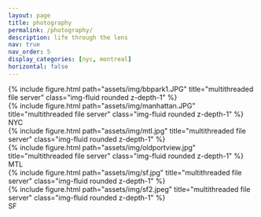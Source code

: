 ```yaml
---
layout: page
title: photography
permalink: /photography/
description: life through the lens
nav: true
nav_order: 5
display_categories: [nyc, montreal]
horizontal: false
---
```


<div class="row">
    <div class="col-sm mt-3 mt-md-0">
        {% include figure.html path="assets/img/bbpark1.JPG" title="multithreaded file server" class="img-fluid rounded z-depth-1" %}
    </div>
    <div class="col-sm mt-3 mt-md-0">
        {% include figure.html path="assets/img/manhattan.JPG" title="multithreaded file server" class="img-fluid rounded z-depth-1" %}
    </div>
</div>
<div class="caption">
    NYC
</div>


<div class="row">
    <div class="col-sm mt-3 mt-md-0">
        {% include figure.html path="assets/img/mtl.jpg" title="multithreaded file server" class="img-fluid rounded z-depth-1" %}
    </div>
    <div class="col-sm mt-3 mt-md-0">
        {% include figure.html path="assets/img/oldportview.jpg" title="multithreaded file server" class="img-fluid rounded z-depth-1" %}
    </div>
</div>
<div class="caption">
     MTL
</div>

<div class="row">
    <div class="col-sm mt-3 mt-md-0">
        {% include figure.html path="assets/img/sf.jpg" title="multithreaded file server" class="img-fluid rounded z-depth-1" %}
    </div>
    <div class="col-sm mt-3 mt-md-0">
        {% include figure.html path="assets/img/sf2.jpeg" title="multithreaded file server" class="img-fluid rounded z-depth-1" %}
    </div>
</div>
<div class="caption">
     SF
</div>